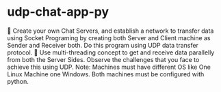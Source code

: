 # udp-chat-app-py
🔅 Create your own Chat Servers, and establish a network to transfer data using Socket Programing by creating both Server and Client machine as Sender and Receiver both. Do this program using UDP data transfer protocol.  🔅 Use multi-threading concept to get and receive data parallelly from both the Server Sides. Observe the challenges that you face to achieve this using UDP.    Note:  Machines must have different OS  like One Linux Machine one Windows. Both machines must be configured with python. 

